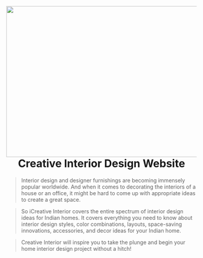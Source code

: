 <p align=“center”> 
<img align="left" height="400px" width="2000px" src="https://github.com/ValentineFernandes/ValentineFernandes/blob/main/Portfolio/iDESIGN.png">
</p>



<h1 align="center">Creative Interior Design Website</h1>


> Interior design and designer furnishings are becoming immensely popular worldwide. And when it comes to decorating the interiors of a house or an office, it might be hard to come up with appropriate ideas to create a great space.


> So iCreative Interior covers the entire spectrum of interior design ideas for Indian homes. It covers everything you need to know about interior design styles, color combinations, layouts, space-saving innovations, accessories, and decor ideas for your Indian home.

> Creative Interior will inspire you to take the plunge and begin your home interior design project without a hitch!


